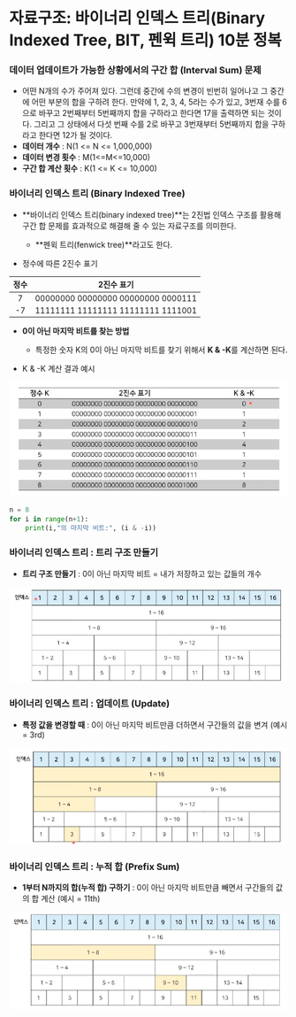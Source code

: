 # 자료구조: 바이너리 인덱스 트리(Binary Indexed Tree, BIT, 펜윅 트리) 10분 정복

### 데이터 업데이트가 가능한 상황에서의 구간 합 (Interval Sum) 문제

- 어떤 N개의 수가 주어져 있다. 그런데 중간에 수의 변경이 빈번히 일어나고 그 중간에 어떤 부분의 합을 구하려 한다. 만약에 1, 2, 3, 4, 5라는 수가 있고, 3번재 수를 6으로 바꾸고 2번째부터 5번째까지 합을 구하라고 한다면 17을 출력하면 되는 것이다. 그리고 그 상태에서 다섯 번째 수를 2로 바꾸고 3번재부터 5번째까지 합을 구하라고 한다면 12가 될 것이다.
- **데이터 개수** : N(1 <= N <= 1,000,000)
- **데이터 변경 횟수** : M(1<=M<=10,000)
- **구간 합 계산 횟수** : K(1 <= K <= 10,000)

### 바이너리 인덱스 트리 (Binary Indexed Tree)

- **바이너리 인덱스 트리(binary indexed tree)**는 2진법 인덱스 구조를 활용해 구간 합 문제를 효과적으로 해결해 줄 수 있는 자료구조를 의미한다.
  - **펜윅 트리(fenwick tree)**라고도 한다.

- 정수에 따른 2진수 표기

| 정수 |             2진수 표기             |
| :--: | :--------------------------------: |
|  7   | 00000000 00000000 00000000 0000111 |
|  -7  | 11111111 11111111 11111111 1111001 |

- **0이 아닌 마지막 비트를 찾는 방법**
  - 특정한 숫자 K의 0이 아닌 마지막 비트를 찾기 위해서 **K & -K**를 계산하면 된다.

- K & -K 계산 결과 예시

![bt01](./img/bt01.jpg)

```python
n = 8
for i in range(n+1):
	print(i,"의 마지막 비트:", (i & -i))
```

### 바이너리 인덱스 트리 : 트리 구조 만들기

- **트리 구조 만들기** : 0이 아닌 마지막 비트 = 내가 저장하고 있는 값들의 개수

![bt02](./img/bt02.jpg)

### 바이너리 인덱스 트리 : 업데이트 (Update)

- **특정 값을 변경할 때** : 0이 아닌 마지막 비트만큼 더하면서 구간들의 값을 변겨 (예시 = 3rd)

![bt03](./img/bt03.jpg)

### 바이너리 인덱스 트리 : 누적 합 (Prefix Sum)

- **1부터 N까지의 합(누적 합) 구하기** : 0이 아닌 마지막 비트만큼 빼면서 구간들의 값의 합 계산 (예시 = 11th)

![bt04](./img/bt04.jpg)